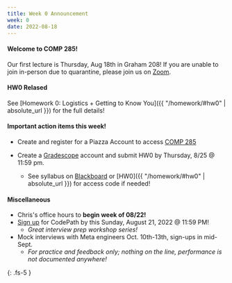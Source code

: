 ```yaml
---
title: Week 0 Announcement
week: 0
date: 2022-08-18
---
```


#### Welcome to COMP 285! 

Our first lecture is Thursday, Aug 18th in Graham 208! If you are unable to join in-person due to quarantine, please join us on [Zoom](https://ncat.zoom.us/j/9728635650).

#### HW0 Relased

See [Homework 0: Logistics + Getting to Know You]({{ "/homework/#hw0" | absolute_url }}) for the full details!


#### Important action items this week!

- Create and register for a Piazza Account to access [COMP 285](https://piazza.com/ncat/fall2022/comp285/home)

- Create a [Gradescope](https://www.gradescope.com/courses/413684) account and submit HW0 by Thursday, 8/25 @ 11:59 pm. 
  - See syllabus on [Blackboard](https://blackboard.ncat.edu/webapps/blackboard/execute/modulepage/view?course_id=_3571354_1) or [HW0]({{ "/homework/#hw0" | absolute_url }}) for access code if needed!

#### Miscellaneous

- Chris's office hours to **begin week of 08/22!**
- [Sign up](https://www.go.codepath.org/meta-NCAT) for CodePath by this Sunday, August 21, 2022 @ 11:59 PM! 
  - _Great interview prep workshop series!_
- Mock interviews with Meta engineers Oct. 10th-13th, sign-ups in mid-Sept.
  - _For practice and feedback only; nothing on the line, performance is not documented anywhere!_


{: .fs-5 }
